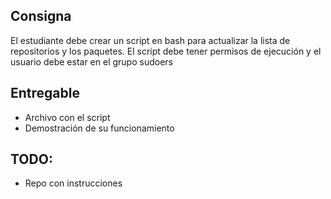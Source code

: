 ## Consigna

El estudiante debe crear un script en bash para actualizar la lista de repositorios y los paquetes. El script debe tener permisos de ejecución y el usuario debe estar en el grupo sudoers

## Entregable

- Archivo con el script
- Demostración de su funcionamiento

## TODO:

- Repo con instrucciones